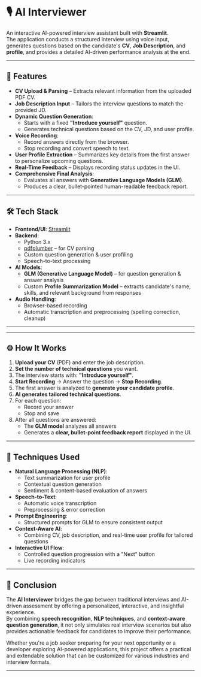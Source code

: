 # 🎙️ AI Interviewer

An interactive AI-powered interview assistant built with **Streamlit**.  
The application conducts a structured interview using voice input, generates questions based on the candidate's **CV**, **Job Description**, and **profile**, and provides a detailed AI-driven performance analysis at the end.

---

## 📌 Features

- **CV Upload & Parsing** – Extracts relevant information from the uploaded PDF CV.
- **Job Description Input** – Tailors the interview questions to match the provided JD.
- **Dynamic Question Generation**:
  - Starts with a fixed **"Introduce yourself"** question.
  - Generates technical questions based on the CV, JD, and user profile.
- **Voice Recording**:
  - Record answers directly from the browser.
  - Stop recording and convert speech to text.
- **User Profile Extraction** – Summarizes key details from the first answer to personalize upcoming questions.
- **Real-Time Feedback** – Displays recording status updates in the UI.
- **Comprehensive Final Analysis**:
  - Evaluates all answers with **Generative Language Models (GLM)**.
  - Produces a clear, bullet-pointed human-readable feedback report.

---

## 🛠️ Tech Stack

- **Frontend/UI**: [Streamlit]()
- **Backend**:
  - Python 3.x
  - [pdfplumber](https://github.com/jsvine/pdfplumber) – for CV parsing
  - Custom question generation & user profiling
  - Speech-to-text processing
- **AI Models**:
  - **GLM (Generative Language Model)** – for question generation & answer analysis
  - Custom **Profile Summarization Model** – extracts candidate's name, skills, and relevant background from responses
- **Audio Handling**:
  - Browser-based recording
  - Automatic transcription and preprocessing (spelling correction, cleanup)

---

---

## ⚙️ How It Works

1. **Upload your CV** (PDF) and enter the job description.
2. **Set the number of technical questions** you want.
3. The interview starts with: **"Introduce yourself"**.
4. **Start Recording** → Answer the question → **Stop Recording**.
5. The first answer is analyzed to **generate your candidate profile**.
6. **AI generates tailored technical questions**.
7. For each question:
   - Record your answer
   - Stop and save
8. After all questions are answered:
   - The **GLM model** analyzes all answers
   - Generates a **clear, bullet-point feedback report** displayed in the UI.

---

## 🧠 Techniques Used

- **Natural Language Processing (NLP)**:
  - Text summarization for user profile
  - Contextual question generation
  - Sentiment & content-based evaluation of answers
- **Speech-to-Text**:
  - Automatic voice transcription
  - Preprocessing & error correction
- **Prompt Engineering**:
  - Structured prompts for GLM to ensure consistent output
- **Context-Aware AI**:
  - Combining CV, job description, and real-time user profile for tailored questions
- **Interactive UI Flow**:
  - Controlled question progression with a "Next" button
  - Live recording indicators
 ---

## 🎯 Conclusion

The **AI Interviewer** bridges the gap between traditional interviews and AI-driven assessment by offering a personalized, interactive, and insightful experience.  
By combining **speech recognition**, **NLP techniques**, and **context-aware question generation**, it not only simulates real interview scenarios but also provides actionable feedback for candidates to improve their performance.

Whether you're a job seeker preparing for your next opportunity or a developer exploring AI-powered applications, this project offers a practical and extendable solution that can be customized for various industries and interview formats.

---

